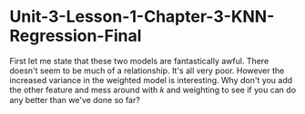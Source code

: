 # Unit-3-Lesson-1-Chapter-3-KNN-Regression-Final
First let me state that these two models are fantastically awful. There doesn't seem to be much of a relationship. It's all very poor. However the increased variance in the weighted model is interesting.  Why don't you add the other feature and mess around with  𝑘  and weighting to see if you can do any better than we've done so far?
